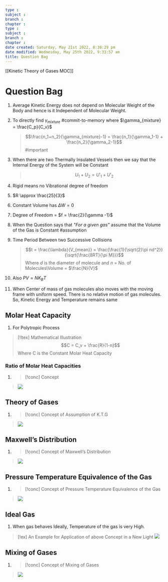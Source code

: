 ```yaml
---
type : 
subject : 
branch :
chapter :
type : 
subject : 
branch :
chapter :
date created: Saturday, May 21st 2022, 8:38:29 pm
date modified: Wednesday, May 25th 2022, 9:33:57 am
title: Question Bag
---
```

[[Kinetic Theory of Gases MOC]]

# Question Bag
1. Average Kinetic Energy does not depend on Molecular Weight of the Body and hence is it Independent of Molecular Weight.
2. To directly find $\gamma_{mixture}$ #commit-to-memory where $\gamma_{mixture} = \frac{C_p}{C_v}$
	>$$\frac{n_1+n_2}{\gamma_{mixture}-1} = \frac{n_1}{\gamma_1-1} + \frac{n_2}{\gamma_2-1}$$ #important
3. When there are two Thermally Insulated Vessels then we say that the Internal Energy of the System will be Constant
	>$$U_1+U_2 = U'_1 + U'_2$$

4. Rigid means no Vibrational degree of freedom
5. $R \approx \frac{25}{3}$
6. Constant Volume has $\Delta W = 0$
7. Degree of Freedom = $f = \frac{2}{\gamma -1}$
8. When the Question says that _"For a given gas"_ assume that the Volume of the Gas is Constant #assumption
9. Time Period Between two Successive Collisions
	>$$t = \frac{\lambda}{V_{mean}} = \frac{\frac{1}{\sqrt{2}\pi nd^2}}{\sqrt{\frac{8RT}{\pi M}}}$$
	>Where $d$ is the diameter of molecule and $n$ = No. of Molecules\Volume = $\frac{N}{V}$

10. Also $PV = NK_{B}T$
 11. When Center of mass of gas molecules also moves with the moving frame with uniform speed. There is no relative motion of gas molecules. So, Kinetic Energy and Temperature remains same

## Molar Heat Capacity
1. For Polytropic Process
>[!ltex] Mathematical Illustration
>$$C = C_v + \frac{R}{1-n}$$
>Where C is the Constant Molar Heat Capacity

### Ratio of Molar Heat Capacities
1. >[!conc] Concept
>![](https://i.imgur.com/ErLoGRw.png)
## Theory of Gases
1. >[!conc] Concept of Assumption of K.T.G
>![](https://i.imgur.com/pxwrb3O.png)



## Maxwell’s Distribution
1. >[!conc] Concept of Maxwell’s Distribution
>![](https://i.imgur.com/oIXXAt1.png)

## Pressure Temperature Equivalence of the Gas
1. >[!conc] Concept of Pressure Temperature Equivalence of the Gas
>![](https://i.imgur.com/OAhatDM.png)








## Ideal Gas
1. When gas behaves Ideally, Temperature of the gas is very High.
>[!ex] An Example for Application of above Concept in a New Light
>![](https://i.imgur.com/zQFzAbo.png)


## Mixing of Gases
1. >[!conc] Concept of Mixing of Gases
>![](https://i.imgur.com/de1DxX7.png)






#